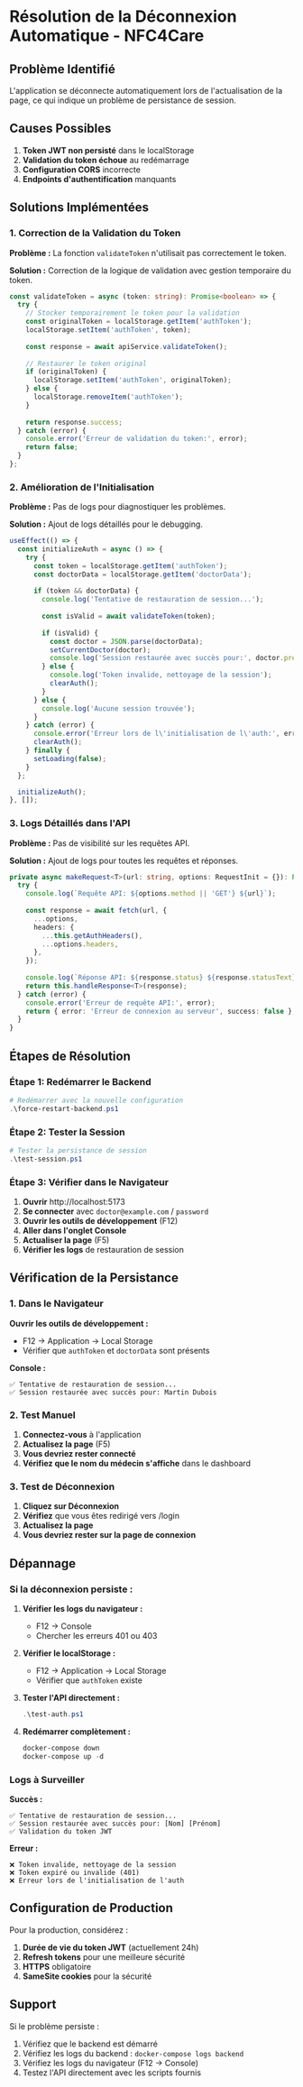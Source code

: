 # Résolution de la Déconnexion Automatique - NFC4Care

## Problème Identifié

L'application se déconnecte automatiquement lors de l'actualisation de la page, ce qui indique un problème de persistance de session.

## Causes Possibles

1. **Token JWT non persisté** dans le localStorage
2. **Validation du token échoue** au redémarrage
3. **Configuration CORS** incorrecte
4. **Endpoints d'authentification** manquants

## Solutions Implémentées

### 1. Correction de la Validation du Token

**Problème :** La fonction `validateToken` n'utilisait pas correctement le token.

**Solution :** Correction de la logique de validation avec gestion temporaire du token.

```typescript
const validateToken = async (token: string): Promise<boolean> => {
  try {
    // Stocker temporairement le token pour la validation
    const originalToken = localStorage.getItem('authToken');
    localStorage.setItem('authToken', token);
    
    const response = await apiService.validateToken();
    
    // Restaurer le token original
    if (originalToken) {
      localStorage.setItem('authToken', originalToken);
    } else {
      localStorage.removeItem('authToken');
    }
    
    return response.success;
  } catch (error) {
    console.error('Erreur de validation du token:', error);
    return false;
  }
};
```

### 2. Amélioration de l'Initialisation

**Problème :** Pas de logs pour diagnostiquer les problèmes.

**Solution :** Ajout de logs détaillés pour le debugging.

```typescript
useEffect(() => {
  const initializeAuth = async () => {
    try {
      const token = localStorage.getItem('authToken');
      const doctorData = localStorage.getItem('doctorData');
      
      if (token && doctorData) {
        console.log('Tentative de restauration de session...');
        
        const isValid = await validateToken(token);
        
        if (isValid) {
          const doctor = JSON.parse(doctorData);
          setCurrentDoctor(doctor);
          console.log('Session restaurée avec succès pour:', doctor.prenom, doctor.nom);
        } else {
          console.log('Token invalide, nettoyage de la session');
          clearAuth();
        }
      } else {
        console.log('Aucune session trouvée');
      }
    } catch (error) {
      console.error('Erreur lors de l\'initialisation de l\'auth:', error);
      clearAuth();
    } finally {
      setLoading(false);
    }
  };

  initializeAuth();
}, []);
```

### 3. Logs Détaillés dans l'API

**Problème :** Pas de visibilité sur les requêtes API.

**Solution :** Ajout de logs pour toutes les requêtes et réponses.

```typescript
private async makeRequest<T>(url: string, options: RequestInit = {}): Promise<ApiResponse<T>> {
  try {
    console.log(`Requête API: ${options.method || 'GET'} ${url}`);
    
    const response = await fetch(url, {
      ...options,
      headers: {
        ...this.getAuthHeaders(),
        ...options.headers,
      },
    });
    
    console.log(`Réponse API: ${response.status} ${response.statusText}`);
    return this.handleResponse<T>(response);
  } catch (error) {
    console.error('Erreur de requête API:', error);
    return { error: 'Erreur de connexion au serveur', success: false };
  }
}
```

## Étapes de Résolution

### Étape 1: Redémarrer le Backend

```powershell
# Redémarrer avec la nouvelle configuration
.\force-restart-backend.ps1
```

### Étape 2: Tester la Session

```powershell
# Tester la persistance de session
.\test-session.ps1
```

### Étape 3: Vérifier dans le Navigateur

1. **Ouvrir** http://localhost:5173
2. **Se connecter** avec `doctor@example.com` / `password`
3. **Ouvrir les outils de développement** (F12)
4. **Aller dans l'onglet Console**
5. **Actualiser la page** (F5)
6. **Vérifier les logs** de restauration de session

## Vérification de la Persistance

### 1. Dans le Navigateur

**Ouvrir les outils de développement :**
- F12 → Application → Local Storage
- Vérifier que `authToken` et `doctorData` sont présents

**Console :**
```
✅ Tentative de restauration de session...
✅ Session restaurée avec succès pour: Martin Dubois
```

### 2. Test Manuel

1. **Connectez-vous** à l'application
2. **Actualisez la page** (F5)
3. **Vous devriez rester connecté**
4. **Vérifiez que le nom du médecin s'affiche** dans le dashboard

### 3. Test de Déconnexion

1. **Cliquez sur Déconnexion**
2. **Vérifiez** que vous êtes redirigé vers /login
3. **Actualisez la page**
4. **Vous devriez rester sur la page de connexion**

## Dépannage

### Si la déconnexion persiste :

1. **Vérifier les logs du navigateur :**
   - F12 → Console
   - Chercher les erreurs 401 ou 403

2. **Vérifier le localStorage :**
   - F12 → Application → Local Storage
   - Vérifier que `authToken` existe

3. **Tester l'API directement :**
   ```powershell
   .\test-auth.ps1
   ```

4. **Redémarrer complètement :**
   ```powershell
   docker-compose down
   docker-compose up -d
   ```

### Logs à Surveiller

**Succès :**
```
✅ Tentative de restauration de session...
✅ Session restaurée avec succès pour: [Nom] [Prénom]
✅ Validation du token JWT
```

**Erreur :**
```
❌ Token invalide, nettoyage de la session
❌ Token expiré ou invalide (401)
❌ Erreur lors de l'initialisation de l'auth
```

## Configuration de Production

Pour la production, considérez :

1. **Durée de vie du token JWT** (actuellement 24h)
2. **Refresh tokens** pour une meilleure sécurité
3. **HTTPS** obligatoire
4. **SameSite cookies** pour la sécurité

## Support

Si le problème persiste :

1. Vérifiez que le backend est démarré
2. Vérifiez les logs du backend : `docker-compose logs backend`
3. Vérifiez les logs du navigateur (F12 → Console)
4. Testez l'API directement avec les scripts fournis 